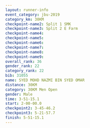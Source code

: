 ```yaml
---
layout: runner-info 
event_category: jbu-2019 
category_km: 30KM 
checkpoint-name2: Split 1 SMK 
checkpoint-name3: Split 2 E Farm 
checkpoint-name4: 
checkpoint-name5: 
checkpoint-name6: 
checkpoint-name7: 
checkpoint-name8: 
checkpoint-name9: 
overall_rank: 36
gender_rank: 22
category_rank: 22
bib: 31055
name: SYED MOHD NAZMI BIN SYED OMAR
distance: 30KM
category: 30KM Men Open
gender: Male
time: 3-51-15.1
start: 2-00-00.0
checkpoint2: 3-45-46.2
checkpoint3: 5-21-57.7
finish: 5-51-15.1
---
```

